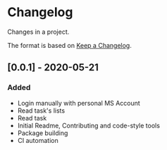 # Changelog
Changes in a project.

The format is based on [Keep a Changelog](https://keepachangelog.com/en/1.0.0/).

## [0.0.1] - 2020-05-21

### Added
  - Login manually with personal MS Account
  - Read task's lists
  - Read task
  - Initial Readme, Contributing and code-style tools
  - Package building
  - CI automation
